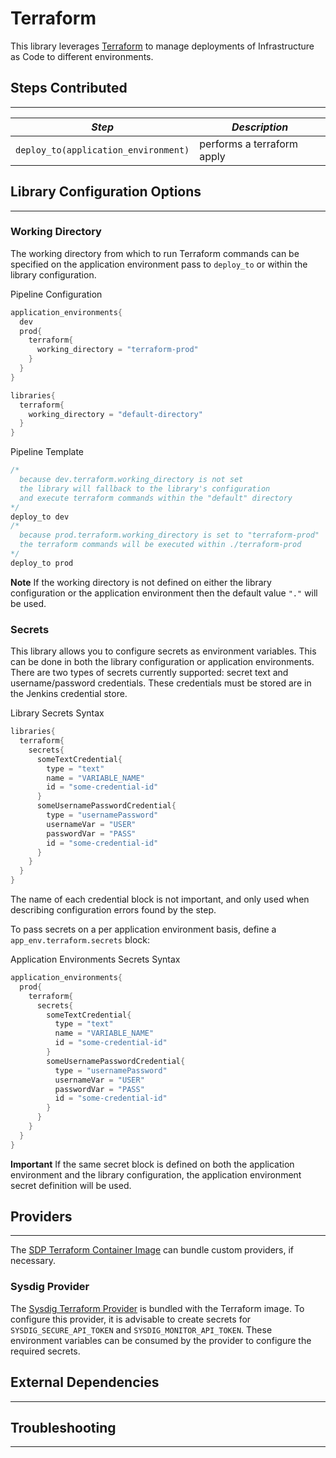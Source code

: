 # Terraform

This library leverages [Terraform](https://www.terraform.io/intro/index.html) to manage deployments of Infrastructure as Code to different environments.

## Steps Contributed
---

| *Step* | *Description* |
| ----------- | ----------- |
| `deploy_to(application_environment)` | performs a terraform apply |

## Library Configuration Options
---

### Working Directory 

The working directory from which to run Terraform commands can be specified on the application environment pass to `deploy_to` or within the library configuration.

Pipeline Configuration
```groovy
application_environments{
  dev
  prod{
    terraform{
      working_directory = "terraform-prod" 
    }
  }
}

libraries{
  terraform{
    working_directory = "default-directory"
  }
}
```

Pipeline Template
```groovy
/*
  because dev.terraform.working_directory is not set
  the library will fallback to the library's configuration
  and execute terraform commands within the "default" directory
*/
deploy_to dev 
/*
  because prod.terraform.working_directory is set to "terraform-prod"
  the terraform commands will be executed within ./terraform-prod 
*/
deploy_to prod 
```

**Note** If the working directory is not defined on either the library configuration or the application environment then the default value `"."` will be used.

### Secrets 

This library allows you to configure secrets as environment variables.
This can be done in both the library configuration or application environments.
There are two types of secrets currently supported: secret text and username/password credentials.
These credentials must be stored are in the Jenkins credential store.

Library Secrets Syntax
```groovy
libraries{
  terraform{
    secrets{
      someTextCredential{
        type = "text"
        name = "VARIABLE_NAME"
        id = "some-credential-id"
      }
      someUsernamePasswordCredential{
        type = "usernamePassword"
        usernameVar = "USER"
        passwordVar = "PASS"
        id = "some-credential-id"
      }
    }
  }
}
```

The name of each credential block is not important, and only used when describing configuration errors found by the step.

To pass secrets on a per application environment basis, define a `app_env.terraform.secrets` block:

Application Environments Secrets Syntax
```groovy
application_environments{
  prod{
    terraform{
      secrets{
        someTextCredential{
          type = "text"
          name = "VARIABLE_NAME"
          id = "some-credential-id"
        }
        someUsernamePasswordCredential{
          type = "usernamePassword"
          usernameVar = "USER"
          passwordVar = "PASS"
          id = "some-credential-id"
        }
      }
    }
  }
}
```

**Important** If the same secret block is defined on both the application environment and the library configuration, the application environment secret definition will be used.

## Providers
---

The [SDP Terraform Container Image](https://github.com/boozallen/sdp-images/tree/master/terraform) can bundle custom providers, if necessary.

### Sysdig Provider

The [Sysdig Terraform Provider](https://github.com/draios/terraform-provider-sysdig) is bundled with the Terraform image.
To configure this provider, it is advisable to create secrets for `SYSDIG_SECURE_API_TOKEN` and `SYSDIG_MONITOR_API_TOKEN`.
These environment variables can be consumed by the provider to configure the required secrets.

## External Dependencies
---

## Troubleshooting
---
